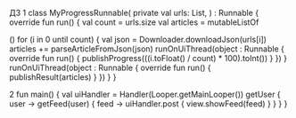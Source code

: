ДЗ
1
class MyProgressRunnable(
    private val urls: List<String>,
) : Runnable {
    override fun run() {
        val count = urls.size
        val articles = mutableListOf<Article>()
        for (i in 0 until count) {
            val json = Downloader.downloadJson(urls[i])
            articles += parseArticleFromJson(json)
            runOnUiThread(object : Runnable {
                override fun run() {
                    publishProgress(((i.toFloat() / count) * 100).toInt())
                }
            })
        }
        runOnUiThread(object : Runnable {
            override fun run() {
                publishResult(articles)
            }
        })
    }
}

2
fun main() {
    val uiHandler = Handler(Looper.getMainLooper())
    getUser { user ->
        getFeed(user) { feed ->
            uiHandler.post {
                view.showFeed(feed)
            }
        }
    }
}
